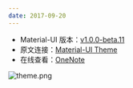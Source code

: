 ```yaml
---
date: 2017-09-20
---
```


- Material-UI 版本：[v1.0.0-beta.11](https://github.com/callemall/material-ui/releases/tag/v1.0.0-beta.11/)
- 原文连接：[Material-UI Theme](https://material-ui-1dab0.firebaseapp.com/customization/themes/)
- 在线查看：[OneNote](https://onenote.com/webapp/pages?token=g3Ib5IPACgPTaYiuNi51lfQbvKvXHIRDRdMUX6aDH6Fh_pxjg7aNQP6QDwKLY3lLarR8VEGjetAy_uKh64zabTrMsHC28AEC0&id=636414803864600081)

![theme.png](http://upload-images.jianshu.io/upload_images/864719-a948b94d9074f601.png?imageMogr2/auto-orient/strip%7CimageView2/2/w/1240)
